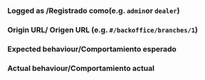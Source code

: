 ### Logged as /Registrado como(e.g. `admin`or `dealer`)


### Origin URL/ Origen URL (e.g. `#/backoffice/branches/1`)


### Expected behaviour/Comportamiento esperado


### Actual behaviour/Comportamiento actual
